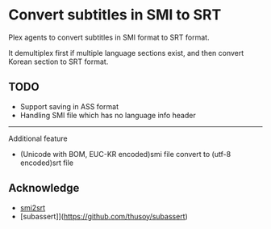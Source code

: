 Convert subtitles in SMI to SRT
========================================

Plex agents to convert subtitles in SMI format to SRT format.

It demultiplex first if multiple language sections exist,
and then convert Korean section to SRT format.

TODO
-------------

* Support saving in ASS format
* Handling SMI file which has no language info header

--------------
Additional feature
* (Unicode with BOM, EUC-KR encoded)smi file convert to (utf-8 encoded)srt file

Acknowledge
-------------

* [smi2srt](https://gist.github.com/suapapa/1532257)
* [subassert]](https://github.com/thusoy/subassert)
